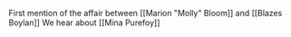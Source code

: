 First mention of the affair between [[Marion "Molly" Bloom]] and [[Blazes Boylan]]
We hear about [[Mina Purefoy]]